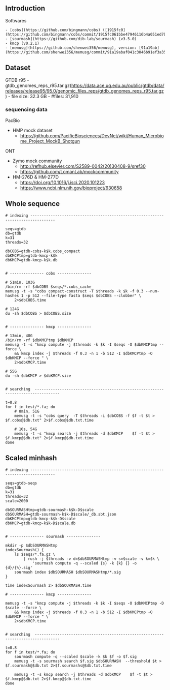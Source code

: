 ## Introduction

Softwares

    - [cobs](https://github.com/bingmann/cobs) ([1915fc0](https://github.com/bingmann/cobs/commit/1915fc061bbe47946116b4a051ed7b4e3f3eca15))
    - [sourmash](https://github.com/dib-lab/sourmash) (v3.5.0)
    - kmcp (v0.2.1)
    - [memusg](https://github.com/shenwei356/memusg), version: [91a19ab](https://github.com/shenwei356/memusg/commit/91a19abaf041c3046b91ef3a35ed28aade1e05fc)

## Dataset

GTDB r95
    - gtdb_genomes_reps_r95.tar.gz(https://data.ace.uq.edu.au/public/gtdb/data/releases/release95/95.0/genomic_files_reps/gtdb_genomes_reps_r95.tar.gz)
    - file size: 32.3 GB
    - #files: 31,910

### sequencing data

PacBio

- HMP mock dataset
    - https://github.com/PacificBiosciences/DevNet/wiki/Human_Microbiome_Project_MockB_Shotgun

ONT

- Zymo mock community
    - http://refhub.elsevier.com/S2589-0042(20)30408-9/sref30
    - https://github.com/LomanLab/mockcommunity
- HM-276D & HM-277D
    - https://doi.org/10.1016/j.isci.2020.101223
    - https://www.ncbi.nlm.nih.gov/bioproject/630658



## Whole sequence

    # indexing ---------------------------------------------------------------------------------
    
    seqs=gtdb
    db=gtdb
    k=31
    threads=32
    
    dbCOBS=gtdb-cobs-k$k.cobs_compact
    dbKMCPtmp=gtdb-kmcp-k$k
    dbKMCP=gtdb-kmcp-k$k.db
    
    
    # --------------- cobs ---------------
     
    # 51min, 103G
    /bin/rm -rf $dbCOBS $seqs/*.cobs_cache 
    memusg -t -s "cobs compact-construct -T $threads -k $k -f 0.3 --num-hashes 1 -p 512 --file-type fasta $seqs $dbCOBS --clobber" \
        2>$dbCOBS.time
    
    # 124G
    du -sh $dbCOBS > $dbCOBS.size
    
    
    # --------------- kmcp ---------------
    
    # 13min, 40G
    /bin/rm -rf $dbKMCPtmp $dbKMCP
    memusg -t -s "kmcp compute -j $threads -k $k -I $seqs -O $dbKMCPtmp --force \
        && kmcp index -j $threads -f 0.3 -n 1 -b 512 -I $dbKMCPtmp -O $dbKMCP --force " \
        2>$dbKMCP.time

    # 55G
    du -sh $dbKMCP > $dbKMCP.size
    
   
    # searching  ---------------------------------------------------------------------------------

    t=0.8
    for f in test/*.fa; do
        # 8min, 51G
        memusg -t -s "cobs query  -T $threads -i $dbCOBS -f $f -t $t > $f.cobs@$db.txt" 2>$f.cobs@$db.txt.time
        
        # 10s, 54G
        memusg -t -s "kmcp search -j $threads -d $dbKMCP    $f -t $t > $f.kmcp@$db.txt" 2>$f.kmcp@$db.txt.time
    done

## Scaled minhash

    # indexing ---------------------------------------------------------------------------------

    seqs=gtdb-seqs
    db=gtdb
    k=31
    threads=32
    scale=2000
    
    dbSOURMASHtmp=gtdb-sourmash-k$k-D$scale
    dbSOURMASH=gtdb-sourmash-k$k-D$scale/_db.sbt.json
    dbKMCPtmp=gtdb-kmcp-k$k-D$scale
    dbKMCP=gtdb-kmcp-k$k-D$scale.db
    
    
    # --------------- sourmash ---------------

    mkdir -p $dbSOURMASHtmp
    indexSourmash() {
        ls $seqs/*.fa.gz \
            | rush -j $threads -v d=$dbSOURMASHtmp -v s=$scale -v k=$k \
                'sourmash compute -q --scaled {s} -k {k} {} -o {d}/{%}.sig'     
        sourmash index $dbSOURMASH $dbSOURMASHtmp/*.sig
    }
    
    time indexSourmash 2> $dbSOURMASH.time
    
    # --------------- kmcp ---------------
        
    memusg -t -s "kmcp compute -j $threads -k $k -I $seqs -O $dbKMCPtmp -D $scale --force \
        && kmcp index -j $threads -f 0.3 -n 1 -b 512 -I $dbKMCPtmp -O $dbKMCP --force " \
        2>$dbKMCP.time
    
    
    # searching  ---------------------------------------------------------------------------------
    
    t=0.8
    for f in test/*.fa; do
        sourmash compute -q --scaled $scale -k $k $f -o $f.sig
        memusg -t -s sourmash search $f.sig $dbSOURMASH  --threshold $t > $f.sourmash@$db.txt 2>$f.sourmashs@$db.txt.time
        
        memusg -t -s kmcp search -j $threads -d $dbKMCP    $f -t $t > $f.kmcp@$db.txt 2>$f.kmcp@$db.txt.time
    done
